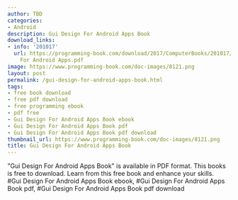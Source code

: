 ```yaml
---
author: TBD
categories:
- Android
description: Gui Design For Android Apps Book
download_links:
- info: '201017'
  url: https://programming-book.com/download/2017/ComputerBooks/201017/Gui Design
    For Android Apps.pdf
image: https://www.programming-book.com/doc-images/8121.png
layout: post
permalink: /gui-design-for-android-apps-book.html
tags:
- free book download
- free pdf download
- free programming ebook
- pdf free
- Gui Design For Android Apps Book ebook
- Gui Design For Android Apps Book pdf
- Gui Design For Android Apps Book pdf download
thumbnail_url: https://www.programming-book.com/doc-images/8121.png
title: Gui Design For Android Apps Book
---
```


 
<div class="item-desc text-justify">
  "Gui Design For Android Apps Book" is available in PDF format. This books is free to download. Learn from this free book and enhance your skills.
  <br>
  #Gui Design For Android Apps Book ebook, #Gui Design For Android Apps Book pdf, #Gui Design For Android Apps Book pdf download
</div>